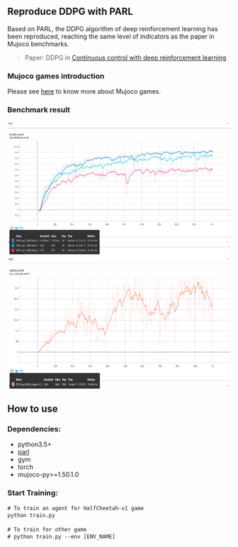 ## Reproduce DDPG with PARL
Based on PARL, the DDPG algorithm of deep reinforcement learning has been reproduced, reaching the same level of indicators as the paper in Mujoco benchmarks.

> Paper: DDPG in [Continuous control with deep reinforcement learning](https://arxiv.org/abs/1509.02971)

### Mujoco games introduction
Please see [here](https://github.com/openai/mujoco-py) to know more about Mujoco games.

### Benchmark result

<img src=".benchmark/HalfCheetac-v1.png" width = "800" height ="300" alt="DDPG_HalfCheetah-v1"/><img src=".benchmark/Hopper-v1.png" width = "800" height ="300" alt="DDPG_Hopper-v1"/>

## How to use
### Dependencies:
+ python3.5+
+ [parl](https://github.com/PaddlePaddle/PARL)
+ gym
+ torch
+ mujoco-py>=1.50.1.0

### Start Training:
```
# To train an agent for HalfCheetah-v1 game
python train.py

# To train for other game
# python train.py --env [ENV_NAME]
